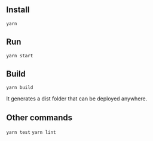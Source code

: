 ## Install
`yarn`

## Run 
`yarn start`

## Build
`yarn build`

It generates a dist folder that can be deployed anywhere.

## Other commands
`yarn test`
`yarn lint`